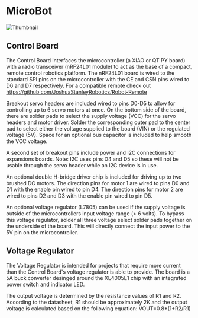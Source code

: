 # MicroBot
![Thumbnail](https://github.com/user-attachments/assets/4d44dd7a-6b6e-4ed0-8639-f70a62d010f6)


## Control Board
The Control Board interfaces the microcontroller (a XIAO or QT PY board) with a radio transceiver (nRF24L01 module) to act as the base of a compact, remote control robotics platform.
  The nRF24L01 board is wired to the standard SPI pins on the microcontroller with the CE and CSN pins wired to D6 and D7 respectively. For a compatible remote check out https://github.com/JoshuaStanleyRobotics/Robot-Remote
	
Breakout servo headers are included wired to pins D0-D5 to allow for controlling up to 6 servo motors at once. 
	On the bottom side of the board, there are solder pads to select the supply voltage (VCC) for the servo headers and motor driver.
		Solder the corresponding outer pad to the center pad to select either the voltage supplied to the board (VIN) or the regulated voltage (5V).
	Space for an optional bus capacitor is included to help smooth the VCC voltage. 

A second set of breakout pins include power and I2C connections for expansions boards.
  Note: I2C uses pins D4 and D5 so these will not be usable through the servo header while an I2C device is in use.

An optional double H-bridge driver chip is included for driving up to two brushed DC motors. 
  The direction pins for motor 1 are wired to pins D0 and D1 with the enable pin wired to pin D4. 
  The direction pins for motor 2 are wired to pins D2 and D3 with the enable pin wired to pin D5.

An optional voltage regulator (L7805) can be used if the supply voltage is outside of the microcontrollers input voltage range (> 6 volts).
  To bypass this voltage regulator, solder all three voltage select solder pads together on the underside of the board. 
  This will directly connect the input power to the 5V pin on the microcontroller.


## Voltage Regulator
The Voltage Regulator is intended for projects that require more current than the Control Board's voltage regulator is able to provide. 
  The board is a 5A buck converter desinged around the XL4005E1 chip with an integrated power switch and indicator LED. 
  
The output voltage is determined by the resistance values of R1 and R2. According to the datasheet, R1 should be approximately 2K and the output voltage is calculated based on the following equation: VOUT=0.8*(1+R2/R1)
